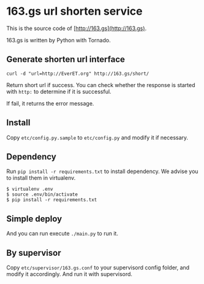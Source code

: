 # 163.gs url shorten service

This is the source code of [http://163.gs](http://163.gs). 

163.gs is written by Python with Tornado. 

## Generate shorten url interface

``` 
curl -d "url=http://EverET.org" http://163.gs/short/
```

Return short url if success. You can check whether the response is started with `http:` to determine if it is successful.

If fail, it returns the error message.

## Install
Copy `etc/config.py.sample` to `etc/config.py` and modify it if necessary.

## Dependency
Run `pip install -r requirements.txt` to install dependency. We advise you to install them in virtualenv.

```
$ virtualenv .env
$ source .env/bin/activate
$ pip install -r requirements.txt
```

## Simple deploy
And you can run execute `./main.py` to run it.

## By supervisor
Copy `etc/supervisor/163.gs.conf` to your supervisord config folder, and modify it accordingly. And run it with supervisord.

